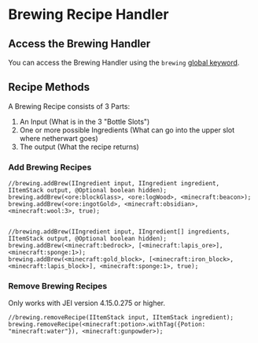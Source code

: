 # Brewing Recipe Handler

## Access the Brewing Handler

You can access the Brewing Handler using the `brewing` [global keyword](/Vanilla/Global_Functions/).

## Recipe Methods

A Brewing Recipe consists of 3 Parts:

1. An Input (What is in the 3 "Bottle Slots")
2. One or more possible Ingredients (What can go into the upper slot where netherwart goes)
3. The output (What the recipe returns)

### Add Brewing Recipes

```zenscript
//brewing.addBrew(IIngredient input, IIngredient ingredient, IItemStack output, @Optional boolean hidden);
brewing.addBrew(<ore:blockGlass>, <ore:logWood>, <minecraft:beacon>);
brewing.addBrew(<ore:ingotGold>, <minecraft:obsidian>, <minecraft:wool:3>, true);


//brewing.addBrew(IIngredient input, IIngredient[] ingredients, IItemStack output, @Optional boolean hidden);
brewing.addBrew(<minecraft:bedrock>, [<minecraft:lapis_ore>], <minecraft:sponge:1>);
brewing.addBrew(<minecraft:gold_block>, [<minecraft:iron_block>, <minecraft:lapis_block>], <minecraft:sponge:1>, true);
```

### Remove Brewing Recipes

Only works with JEI version 4.15.0.275 or higher.

```zenscript
//brewing.removeRecipe(IItemStack input, IItemStack ingredient);
brewing.removeRecipe(<minecraft:potion>.withTag({Potion: "minecraft:water"}), <minecraft:gunpowder>);
```